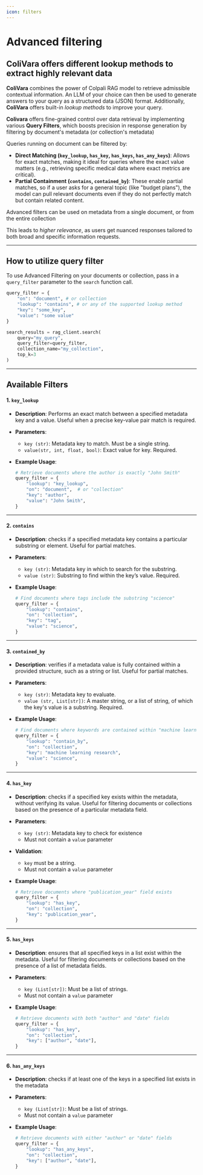 ```yaml
---
icon: filters
---
```


# Advanced filtering

## ColiVara offers different lookup methods to extract highly relevant data

**ColiVara** combines the power of Colpali RAG model to retrieve admissible contextual information. An LLM of your choice can then be used to generate answers to your query as a structured data (JSON) format. Additionally, **ColiVara** offers built-in _lookup methods_ to improve your query.

**Colivara** offers fine-grained control over data retrieval by implementing various **Query Filters**, which boosts precision in response generation by filtering by document's metadata (or collection's metadata)

Queries running on document can be filtered by:

* **Direct Matching (`key_lookup`, `has_key`, `has_keys`, `has_any_keys`)**: Allows for exact matches, making it ideal for queries where the exact value matters (e.g., retrieving specific medical data where exact metrics are critical).
* **Partial Containment (`contains`, `contained_by`)**: These enable partial matches, so if a user asks for a general topic (like "budget plans"), the model can pull relevant documents even if they do not perfectly match but contain related content.

Advanced filters can be used on metadata from a  single document, or from the entire collection

This leads to _higher relevance_, as users get nuanced responses tailored to both broad and specific information requests.&#x20;

***

## How to utilize query filter

To use Advanced Filtering on your documents or collection, pass in a `query_filter` parameter to the `search` function call.&#x20;

```python
query_filter = {
    "on": "document", # or collection
    "lookup": "contains", # or any of the supported lookup method
    "key": "some_key",  
    "value": "some value"  
}

search_results = rag_client.search(
    query="my_query",
    query_filter=query_filter,
    collection_name="my_collection",
    top_k=3
)
```

***

## Available Filters

#### 1. `key_lookup`

* **Description**: Performs an exact match between a specified metadata key and a value. Useful when a precise key-value pair match is required.
* **Parameters**:
  * `key (str)`: Metadata key to match. Must be a single string.
  * `value(str, int, float, bool)`: Exact value for key. Required.
*   **Example Usage**:

    ```python
    # Retrieve documents where the author is exactly "John Smith"
    query_filter = {
        "lookup": "key_lookup",
        "on": "document",  # or "collection"
        "key": "author", 
        "value": "John Smith", 
    }
    ```

***

#### 2. `contains`

* **Description**: checks if a specified metadata key contains a particular substring or element. Useful for partial matches.
* **Parameters**:
  * `key (str)`: Metadata key in which to search for the substring.
  * `value (str)`: Substring to find within the key’s value. Required.
*   **Example Usage**:

    ```python
    # Find documents where tags include the substring "science"
    query_filter = {
        "lookup": "contains",
        "on": "collection", 
        "key": "tag", 
        "value": "science", 
    }
    ```

***

#### 3. `contained_by`

* **Description**: verifies if a metadata value is fully contained within a provided structure, such as a string or list.  Useful for partial matches.
* **Parameters**:
  * `key (str)`: Metadata key to evaluate.
  * `value (str, List[str])`: A master string, or a list of string, of which the key's value is a substring. Required.
*   **Example Usage**:

    ```python
    # Find documents where keywords are contained within "machine learning research"
    query_filter = {
        "lookup": "contain_by",
        "on": "collection", 
        "key": "machine learning research", 
        "value": "science", 
    }
    ```

***

#### 4. `has_key`

* **Description**: checks if a specified key exists within the metadata, without verifying its value. Useful for filtering documents or collections based on the presence of a particular metadata field.
* **Parameters**:
  * `key (str)`: Metadata key to check for existence
  * Must not contain a `value` parameter
* **Validation**:
  * `key` must be a string.
  * Must not contain a `value` parameter
*   **Example Usage**:

    ```python
    # Retrieve documents where "publication_year" field exists
    query_filter = {
        "lookup": "has_key",
        "on": "collection", 
        "key": "publication_year", 
    }
    ```

***

#### 5. `has_keys`

* **Description**: ensures that all specified keys in a list exist within the metadata. Useful for filtering documents or collections based on the presence of a list of metadata fields.
* **Parameters**:
  * `key (List[str])`: Must be a list of strings.
  * Must not contain a `value` parameter
*   **Example Usage**:

    ```python
    # Retrieve documents with both "author" and "date" fields
    query_filter = {
        "lookup": "has_key",
        "on": "collection", 
        "key": ["author", "date"], 
    }
    ```

***

#### 6. `has_any_keys`

* **Description**: checks if at least one of the keys in a specified list exists in the metadata
* **Parameters**:
  * `key (List[str])`: Must be a list of strings.
  * Must not contain a `value` parameter
*   **Example Usage**:

    ```python
    # Retrieve documents with either "author" or "date" fields
    query_filter = {
        "lookup": "has_any_keys",
        "on": "collection", 
        "key": ["author", "date"], 
    }
    ```

